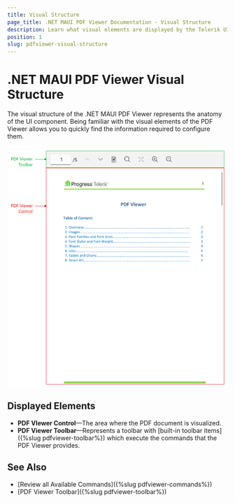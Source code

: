 ```yaml
---
title: Visual Structure
page_title: .NET MAUI PDF Viewer Documentation - Visual Structure
description: Learn what visual elements are displayed by the Telerik UI for .NET MAUI PDF Viewer, and see how these elements build the visual structure of the control.
position: 1
slug: pdfviewer-visual-structure
---
```


# .NET MAUI PDF Viewer Visual Structure

The visual structure of the .NET MAUI PDF Viewer represents the anatomy of the UI component. Being familiar with the visual elements of the PDF Viewer allows you to quickly find the information required to configure them.

![Telerik UI for .NET MAUI PDF Viewer Visual Structure](images/pdfviewer-and-toolbar-visualstructure.png)

## Displayed Elements

* **PDF VIewer Control**&mdash;The area where the PDF document is visualized.
* **PDF Viewer Toolbar**&mdash;Represents a toolbar with [built-in toolbar items]({%slug pdfviewer-toolbar%}) which execute the commands that the PDF Viewer provides.

## See Also

- [Review all Available Commands]({%slug pdfviewer-commands%})
- [PDF Viewer Toolbar]({%slug pdfviewer-toolbar%})
